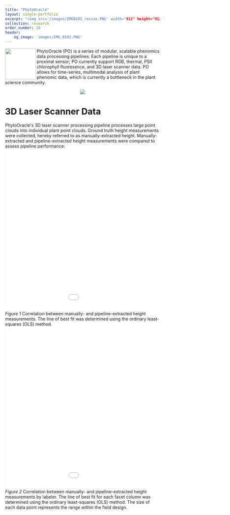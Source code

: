 ```yaml
---
title: "PhytoOracle"
layout: single-portfolio
excerpt: "<img src='/images/IMG0102_resize.PNG' width="912" height="912" alt=''>"
collection: research
order_number: 10
header:
    og_image: 'images/IMG_0102.PNG'
---
```


<img src="https://github.com/emmanuelgonz/emmanuelgonz.github.io/raw/master/images/PhytoOracle_logo.PNG" width="100" height="100" align="left" /> PhytoOracle (PO) is a series of modular, scalable phenomics data processing pipelines. Each pipeline is unique to a proximal sensor; PO currently support RGB, thermal, PSII chlorophyll fluoresence, and 3D laser scanner data. PO allows for time-series, multimodal analysis of plant phenomic data, which is currently a bottleneck in the plant science community. 

<p align="center"><img src="https://github.com/emmanuelgonz/emmanuelgonz.github.io/raw/master/images/lettuce_data_examples.png"></p>

# 3D Laser Scanner Data

PhytoOracle's 3D laser scanner processing pipeline processes large point clouds into individual plant point clouds. Ground truth height measurements were collected, hereby referred to as manually-extracted height. Manually-extracted and pipeline-extracted height measurements were compared to assess pipeline performance:

<p align="center"><iframe width="1100" height="500" frameborder="0" scrolling="no" src="//plotly.com/~emmanuelg1/83.embed"></iframe></p>

*Figure 1* Correlation between manually- and pipeline-extracted height measurements. The line of best fit was determined using the ordinary least-squares (OLS) method.

<p align="center"><iframe width="1100" height="500" frameborder="0" scrolling="no" src="//plotly.com/~emmanuelg1/85.embed"></iframe></p>

*Figure 2* Correlation between manually- and pipeline-extracted height measurements by labeler. The line of best fit for each facet column was determined using the ordinary least-squares (OLS) method. The size of each data point represents the range within the field design.